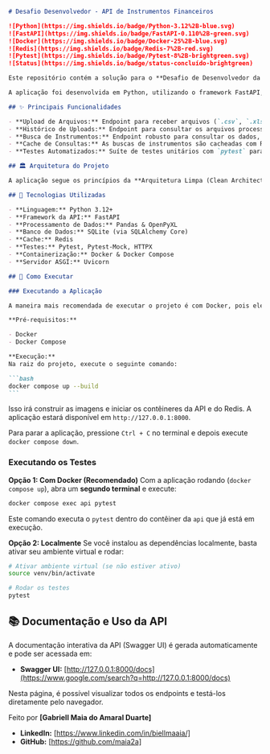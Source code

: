 ````markdown
# Desafio Desenvolvedor - API de Instrumentos Financeiros

![Python](https://img.shields.io/badge/Python-3.12%2B-blue.svg)
![FastAPI](https://img.shields.io/badge/FastAPI-0.110%2B-green.svg)
![Docker](https://img.shields.io/badge/Docker-25%2B-blue.svg)
![Redis](https://img.shields.io/badge/Redis-7%2B-red.svg)
![Pytest](https://img.shields.io/badge/Pytest-8%2B-brightgreen.svg)
![Status](https://img.shields.io/badge/status-concluído-brightgreen)

Este repositório contém a solução para o **Desafio de Desenvolvedor da Oliveira Trust**. O projeto consiste em uma API RESTful para processar, armazenar e consultar dados de instrumentos financeiros.

A aplicação foi desenvolvida em Python, utilizando o framework FastAPI, e estruturada com foco em **Clean Code** e **Clean Architecture**. O ambiente é totalmente containerizado com Docker, inclui um sistema de cache com Redis para otimização de performance e uma suíte de testes automatizados com Pytest para garantir a qualidade do código.

## ✨ Principais Funcionalidades

- **Upload de Arquivos:** Endpoint para receber arquivos (`.csv`, `.xlsx`) com prevenção de duplicatas.
- **Histórico de Uploads:** Endpoint para consultar os arquivos processados, com filtros por nome e data.
- **Busca de Instrumentos:** Endpoint robusto para consultar os dados, com filtros e paginação.
- **Cache de Consultas:** As buscas de instrumentos são cacheadas com Redis para respostas mais rápidas em requisições repetidas.
- **Testes Automatizados:** Suíte de testes unitários com `pytest` para garantir a confiabilidade da lógica de negócio.

## 🏛️ Arquitetura do Projeto

A aplicação segue os princípios da **Arquitetura Limpa (Clean Architecture)**, com responsabilidades divididas em camadas (`domain`, `application`, `infrastructure`) para garantir um código desacoplado, testável e de fácil manutenção.

## 🚀 Tecnologias Utilizadas

- **Linguagem:** Python 3.12+
- **Framework da API:** FastAPI
- **Processamento de Dados:** Pandas & OpenPyXL
- **Banco de Dados:** SQLite (via SQLAlchemy Core)
- **Cache:** Redis
- **Testes:** Pytest, Pytest-Mock, HTTPX
- **Containerização:** Docker & Docker Compose
- **Servidor ASGI:** Uvicorn

## 🚀 Como Executar

### Executando a Aplicação

A maneira mais recomendada de executar o projeto é com Docker, pois ele gerencia a aplicação e o serviço de Redis automaticamente.

**Pré-requisitos:**

- Docker
- Docker Compose

**Execução:**
Na raiz do projeto, execute o seguinte comando:

```bash
docker compose up --build
```
````

Isso irá construir as imagens e iniciar os contêineres da API e do Redis. A aplicação estará disponível em `http://127.0.0.1:8000`.

Para parar a aplicação, pressione `Ctrl + C` no terminal e depois execute `docker compose down`.

### Executando os Testes

**Opção 1: Com Docker (Recomendado)**
Com a aplicação rodando (`docker compose up`), abra um **segundo terminal** e execute:

```bash
docker compose exec api pytest
```

Este comando executa o `pytest` dentro do contêiner da `api` que já está em execução.

**Opção 2: Localmente**
Se você instalou as dependências localmente, basta ativar seu ambiente virtual e rodar:

```bash
# Ativar ambiente virtual (se não estiver ativo)
source venv/bin/activate

# Rodar os testes
pytest
```

## 📚 Documentação e Uso da API

A documentação interativa da API (Swagger UI) é gerada automaticamente e pode ser acessada em:

- **Swagger UI:** [http://127.0.0.1:8000/docs](https://www.google.com/search?q=http://127.0.0.1:8000/docs)

Nesta página, é possível visualizar todos os endpoints e testá-los diretamente pelo navegador.

Feito por **[Gabriell Maia do Amaral Duarte]**

- **LinkedIn:** [https://www.linkedin.com/in/biellmaaia/]
- **GitHub:** [https://github.com/maia2a]

<!-- end list -->

